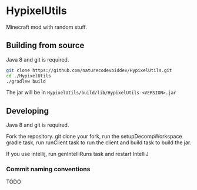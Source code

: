 # HypixelUtils

Minecraft mod with random stuff.

## Building from source

Java 8 and git is required.

```sh
git clone https://github.com/naturecodevoiddev/HypixelUtils.git
cd ./HypixelUtils
./gradlew build
```

The jar will be in `HypixelUtils/build/lib/HypixelUtils-<VERSION>.jar`

## Developing

Java 8 and git is required.

Fork the repository. git clone your fork, run the setupDecompWorkspace gradle task, run runClient task to run the client and build task to build the jar.

If you use intellij, run genIntelliRuns task and restart IntelliJ

### Commit naming conventions

TODO
